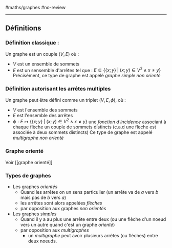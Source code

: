 #maths/graphes #no-review 

----

## Définitions
### Définition classique :
Un graphe est un couple $(V, E)$ où :
 - $V$ est un ensemble de sommets
 - $E$ est un sensemble d'arrêtes tel que : $E\subseteq \left\{\{x;y\} \;|\; (x;y)\in V^2 \wedge x\neq y\right\}$
Précisément, ce type de graphe est appelé _graphe simple non orienté_


### Définition autorisant les arrêtes multiples
Un graphe peut être défini comme un triplet $(V, E, \phi)$, où :
 - $V$ est l'ensemble des sommets
 - $E$ est l'ensemble des arrêtes
 - $\phi: E \mapsto \left\{ \{x;y\} \;|\; (x;y)\in V^2 \wedge x\neq y \right\}$ une _fonction d'incidence_ associant à chaque flèche un couple de sommets distincts (c.a.d une flèche est associée à deux sommets distincts)
Ce type de graphe est appelé _multigraphe non orienté_

### Graphe orienté
Voir [[graphe orienté]]

### Types de graphes
 - Les graphes _orientés_
     - Quand les arrêtes on un sens particulier (un arrête va de $a$ vers $b$ mais pas de $b$ vers $a$)
     - les arrêtes sont alors appelées _flèches_
     - par opposition aux graphes _non orientés_
 - Les graphes _simples_
     - Quand il y a au plus une arrête entre deux (ou une flèche d'un noeud vers un autre quand c'est un graphe _orienté_)
     - par opposition aux _multigraphes_
         - un _multigraphe_ peut avoir plusieurs arrêtes (ou flèches) entre deux noeuds.



